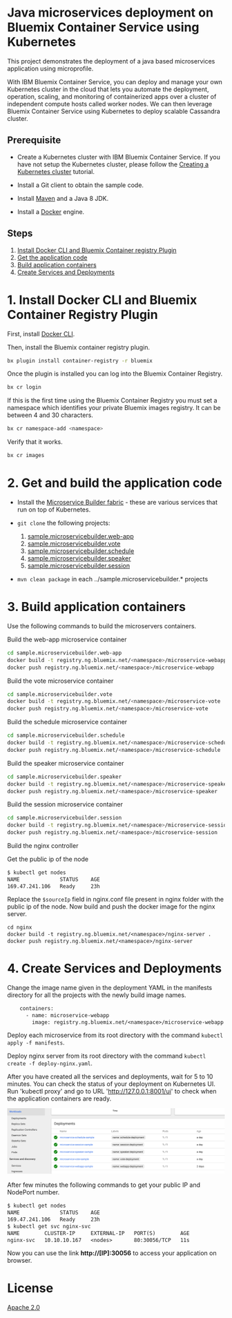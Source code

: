 
# Java microservices deployment on Bluemix Container Service using Kubernetes

This project demonstrates the deployment of a java based microservices application using microprofile.

With IBM Bluemix Container Service, you can deploy and manage your own Kubernetes cluster in the cloud that lets you automate the deployment, operation, scaling, and monitoring of containerized apps over a cluster of independent compute hosts called worker nodes.  We can then leverage Bluemix Container Service using Kubernetes to deploy scalable Cassandra cluster.

## Prerequisite

* Create a Kubernetes cluster with IBM Bluemix Container Service.
If you have not setup the Kubernetes cluster, please follow the [Creating a Kubernetes cluster](https://github.com/IBM/container-journey-template) tutorial.

* Install a Git client to obtain the sample code.
* Install [Maven](https://maven.apache.org/download.cgi) and a Java 8 JDK.
* Install a [Docker](https://docs.docker.com/engine/installation/) engine.


## Steps

1. [Install Docker CLI and Bluemix Container registry Plugin](#1-install-docker-cli-and-bluemix-container-registry-plugin)
2. [Get the application code](#2-get-the-applicagtion-code)
3. [Build application containers](#3-build-application-containers)
4. [Create Services and Deployments](#4-create-services-and-deployments)

# 1. Install Docker CLI and Bluemix Container Registry Plugin


First, install [Docker CLI](https://www.docker.com/community-edition#/download).

Then, install the Bluemix container registry plugin.

```bash
bx plugin install container-registry -r bluemix
```

Once the plugin is installed you can log into the Bluemix Container Registry.

```bash
bx cr login
```

If this is the first time using the Bluemix Container Registry you must set a namespace which identifies your private Bluemix images registry. It can be between 4 and 30 characters.

```bash
bx cr namespace-add <namespace>
```

Verify that it works.

```bash
bx cr images
```


# 2. Get and build the application code

* Install the [Microservice Builder fabric](https://microservicebuilder.mybluemix.net/docs/installing_fabric_task.html) - these are various services that run on top of Kubernetes.
* `git clone` the following projects:
   1. [sample.microservicebuilder.web-app](https://github.com/WASdev/sample.microservicebuilder.web-app)
   1. [sample.microservicebuilder.vote](https://github.com/WASdev/sample.microservicebuilder.vote)
   1. [sample.microservicebuilder.schedule](https://github.com/WASdev/sample.microservicebuilder.schedule)
   1. [sample.microservicebuilder.speaker](https://github.com/WASdev/sample.microservicebuilder.speaker)
   1. [sample.microservicebuilder.session](https://github.com/WASdev/sample.microservicebuilder.session)

* `mvn clean package` in each ../sample.microservicebuilder.* projects


# 3. Build application containers

Use the following commands to build the microservers containers.

Build the web-app microservice container

```bash
cd sample.microservicebuilder.web-app
docker build -t registry.ng.bluemix.net/<namespace>/microservice-webapp .
docker push registry.ng.bluemix.net/<namespace>/microservice-webapp
```

Build the vote microservice container

```bash
cd sample.microservicebuilder.vote
docker build -t registry.ng.bluemix.net/<namespace>/microservice-vote .
docker push registry.ng.bluemix.net/<namespace>/microservice-vote
```

Build the schedule microservice container

```bash
cd sample.microservicebuilder.schedule
docker build -t registry.ng.bluemix.net/<namespace>/microservice-schedule .
docker push registry.ng.bluemix.net/<namespace>/microservice-schedule
```

Build the speaker microservice container

```bash
cd sample.microservicebuilder.speaker
docker build -t registry.ng.bluemix.net/<namespace>/microservice-speaker .
docker push registry.ng.bluemix.net/<namespace>/microservice-speaker
```

Build the session microservice container

```bash
cd sample.microservicebuilder.session
docker build -t registry.ng.bluemix.net/<namespace>/microservice-session .
docker push registry.ng.bluemix.net/<namespace>/microservice-session
```

Build the nginx controller

Get the public ip of the node

```
$ kubectl get nodes
NAME             STATUS    AGE
169.47.241.106   Ready     23h
```

Replace the `$sourceIp` field in nginx.conf file present in nginx folder with the public ip of the node.
Now build and push the docker image for the nginx server.
```
cd nginx
docker build -t registry.ng.bluemix.net/<namespace>/nginx-server .
docker push registry.ng.bluemix.net/<namespace>/nginx-server
```

# 4. Create Services and Deployments

Change the image name given in the deployment YAML in the manifests directory for all the projects with the newly build image names.
```
	containers:
      - name: microservice-webapp
        image: registry.ng.bluemix.net/<namespace>/microservice-webapp
```

Deploy each microservice from its root directory with the command `kubectl apply -f manifests`.

Deploy nginx server from its root directory with the command `kubectl create -f deploy-nginx.yaml`.

After you have created all the services and deployments, wait for 5 to 10 minutes. You can check the status of your deployment on Kubernetes UI. Run 'kubectl proxy' and go to URL 'http://127.0.0.1:8001/ui' to check when the application containers are ready.

![Kubernetes Status Page](images/kube_ui.png)


After few minutes the following commands to get your public IP and NodePort number.

```
$ kubectl get nodes
NAME             STATUS    AGE
169.47.241.106   Ready     23h
$ kubectl get svc nginx-svc
NAME        CLUSTER-IP     EXTERNAL-IP   PORT(S)        AGE
nginx-svc   10.10.10.167   <nodes>       80:30056/TCP   11s
```

Now you can use the link **http://[IP]:30056** to access your application on browser.

# License
[Apache 2.0](LICENSE)
